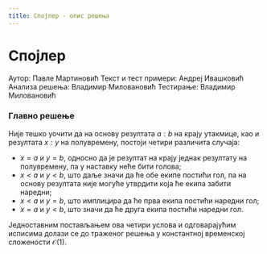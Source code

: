 ```yaml
---
title: Спојлер - опис решења
---
```


# Спојлер

Аутор: Павле Мартиновић
Текст и тест примери: Андреј Ивашковић
Анализа решења: Владимир Миловановић
Тестирање: Владимир Миловановић

### Главно решење

Није тешко уочити да на основу резултата $a:b$ на крају утакмице, као и резултата $x:y$ на полувремену, постоји четири различита случаја:
* $x = a$ и $y = b$, односно да је резултат на крају једнак резултату на полувремену, па у наставку неће бити голова;
* $x < a$ и $y < b$, што даље значи да ће обе екипе постићи гол, па на основу резултата није могуће утврдити која ће екипа забити наредни;
* $x < a$ и $y = b$, што имплицира да ће прва екипа постићи наредни гол;
* $x = a$ и $y < b$, што значи да ће друга екипа постићи наредни гол.

Једноставним постављањем ова четири услова и одговарајућим исписима долази се до траженог решења у константној временској сложености $\mathcal{O}(1)$.
